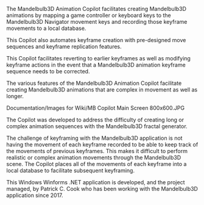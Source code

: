 The Mandelbulb3D Animation Copilot facilitates creating Mandelbulb3D animations by mapping a game controller or keyboard keys to the Mandelbulb3D Navigator movement keys and recording those keyframe movements to a local database.

This Copilot also automates keyframe creation with pre-designed move sequences and keyframe replication features.

This Copilot facilitates reverting to earlier keyframes as well as modifying keyframe actions in the event that a Mandelbulb3D animation keyframe sequence needs to be corrected.

The various features of the Mandelbulb3D Animation Copilot facilitate creating Mandelbulb3D animations that are complex in movement as well as longer.

Documentation/Images for Wiki/MB Copilot Main Screen 800x600.JPG

The Copilot was developed to address the difficulty of creating long or complex animation sequences with the Mandelbulb3D fractal generator.

The challenge of keyframing with the Mandelbulb3D application is not having the movement of each keyframe recorded to be able to keep track of the movements of previous keyframes. This makes it difficult to perform realistic or complex animation movements through the Mandelbulb3D scene. The Copilot places all of the movements of each keyframe into a local database to facilitate subsequent keyframing.

This Windows Winforms .NET application is developed, and the project managed, by Patrick C. Cook who has been working with the Mandelbulb3D application since 2017.
